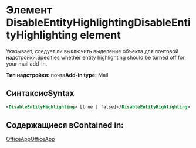 # <a name="disableentityhighlighting-element"></a><span data-ttu-id="14923-101">Элемент DisableEntityHighlighting</span><span class="sxs-lookup"><span data-stu-id="14923-101">DisableEntityHighlighting element</span></span>

<span data-ttu-id="14923-102">Указывает, следует ли выключить выделение объекта для почтовой надстройки.</span><span class="sxs-lookup"><span data-stu-id="14923-102">Specifies whether entity highlighting should be turned off for your mail add-in.</span></span>

<span data-ttu-id="14923-103">**Тип надстройки:** почта</span><span class="sxs-lookup"><span data-stu-id="14923-103">**Add-in type:** Mail</span></span>

## <a name="syntax"></a><span data-ttu-id="14923-104">Синтаксис</span><span class="sxs-lookup"><span data-stu-id="14923-104">Syntax</span></span>

```XML
<DisableEntityHighlighting> [true | false]</DisableEntityHighlighting>
```

## <a name="contained-in"></a><span data-ttu-id="14923-105">Содержащиеся в</span><span class="sxs-lookup"><span data-stu-id="14923-105">Contained in:</span></span>

[<span data-ttu-id="14923-106">OfficeApp</span><span class="sxs-lookup"><span data-stu-id="14923-106">OfficeApp</span></span>](officeapp.md)


